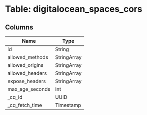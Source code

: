 
# Table: digitalocean_spaces_cors

## Columns
| Name        | Type           |
| ------------- | ------------- |
|id|String|
|allowed_methods|StringArray|
|allowed_origins|StringArray|
|allowed_headers|StringArray|
|expose_headers|StringArray|
|max_age_seconds|Int|
|_cq_id|UUID|
|_cq_fetch_time|Timestamp|
